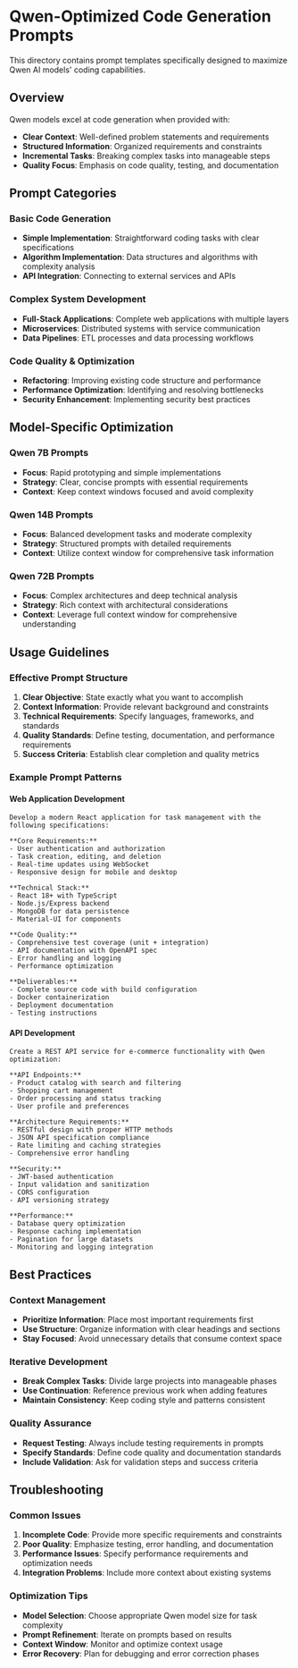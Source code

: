 # Qwen-Optimized Code Generation Prompts

This directory contains prompt templates specifically designed to maximize Qwen AI models' coding capabilities.

## Overview

Qwen models excel at code generation when provided with:

- **Clear Context**: Well-defined problem statements and requirements
- **Structured Information**: Organized requirements and constraints
- **Incremental Tasks**: Breaking complex tasks into manageable steps
- **Quality Focus**: Emphasis on code quality, testing, and documentation

## Prompt Categories

### Basic Code Generation

- **Simple Implementation**: Straightforward coding tasks with clear specifications
- **Algorithm Implementation**: Data structures and algorithms with complexity analysis
- **API Integration**: Connecting to external services and APIs

### Complex System Development

- **Full-Stack Applications**: Complete web applications with multiple layers
- **Microservices**: Distributed systems with service communication
- **Data Pipelines**: ETL processes and data processing workflows

### Code Quality & Optimization

- **Refactoring**: Improving existing code structure and performance
- **Performance Optimization**: Identifying and resolving bottlenecks
- **Security Enhancement**: Implementing security best practices

## Model-Specific Optimization

### Qwen 7B Prompts

- **Focus**: Rapid prototyping and simple implementations
- **Strategy**: Clear, concise prompts with essential requirements
- **Context**: Keep context windows focused and avoid complexity

### Qwen 14B Prompts

- **Focus**: Balanced development tasks and moderate complexity
- **Strategy**: Structured prompts with detailed requirements
- **Context**: Utilize context window for comprehensive task information

### Qwen 72B Prompts

- **Focus**: Complex architectures and deep technical analysis
- **Strategy**: Rich context with architectural considerations
- **Context**: Leverage full context window for comprehensive understanding

## Usage Guidelines

### Effective Prompt Structure

1. **Clear Objective**: State exactly what you want to accomplish
2. **Context Information**: Provide relevant background and constraints
3. **Technical Requirements**: Specify languages, frameworks, and standards
4. **Quality Standards**: Define testing, documentation, and performance requirements
5. **Success Criteria**: Establish clear completion and quality metrics

### Example Prompt Patterns

#### Web Application Development

```
Develop a modern React application for task management with the following specifications:

**Core Requirements:**
- User authentication and authorization
- Task creation, editing, and deletion
- Real-time updates using WebSocket
- Responsive design for mobile and desktop

**Technical Stack:**
- React 18+ with TypeScript
- Node.js/Express backend
- MongoDB for data persistence
- Material-UI for components

**Code Quality:**
- Comprehensive test coverage (unit + integration)
- API documentation with OpenAPI spec
- Error handling and logging
- Performance optimization

**Deliverables:**
- Complete source code with build configuration
- Docker containerization
- Deployment documentation
- Testing instructions
```

#### API Development

```
Create a REST API service for e-commerce functionality with Qwen optimization:

**API Endpoints:**
- Product catalog with search and filtering
- Shopping cart management
- Order processing and status tracking
- User profile and preferences

**Architecture Requirements:**
- RESTful design with proper HTTP methods
- JSON API specification compliance
- Rate limiting and caching strategies
- Comprehensive error handling

**Security:**
- JWT-based authentication
- Input validation and sanitization
- CORS configuration
- API versioning strategy

**Performance:**
- Database query optimization
- Response caching implementation
- Pagination for large datasets
- Monitoring and logging integration
```

## Best Practices

### Context Management

- **Prioritize Information**: Place most important requirements first
- **Use Structure**: Organize information with clear headings and sections
- **Stay Focused**: Avoid unnecessary details that consume context space

### Iterative Development

- **Break Complex Tasks**: Divide large projects into manageable phases
- **Use Continuation**: Reference previous work when adding features
- **Maintain Consistency**: Keep coding style and patterns consistent

### Quality Assurance

- **Request Testing**: Always include testing requirements in prompts
- **Specify Standards**: Define code quality and documentation standards
- **Include Validation**: Ask for validation steps and success criteria

## Troubleshooting

### Common Issues

1. **Incomplete Code**: Provide more specific requirements and constraints
2. **Poor Quality**: Emphasize testing, error handling, and documentation
3. **Performance Issues**: Specify performance requirements and optimization needs
4. **Integration Problems**: Include more context about existing systems

### Optimization Tips

- **Model Selection**: Choose appropriate Qwen model size for task complexity
- **Prompt Refinement**: Iterate on prompts based on results
- **Context Window**: Monitor and optimize context usage
- **Error Recovery**: Plan for debugging and error correction phases
